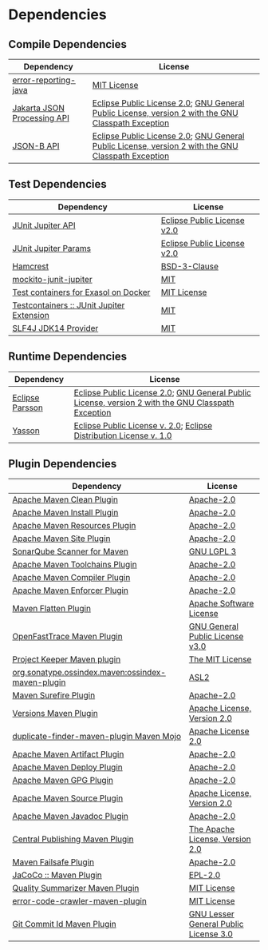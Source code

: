 <!-- @formatter:off -->
# Dependencies

## Compile Dependencies

| Dependency                       | License                                                                                                      |
| -------------------------------- | ------------------------------------------------------------------------------------------------------------ |
| [error-reporting-java][0]        | [MIT License][1]                                                                                             |
| [Jakarta JSON Processing API][2] | [Eclipse Public License 2.0][3]; [GNU General Public License, version 2 with the GNU Classpath Exception][4] |
| [JSON-B API][5]                  | [Eclipse Public License 2.0][3]; [GNU General Public License, version 2 with the GNU Classpath Exception][4] |

## Test Dependencies

| Dependency                                      | License                          |
| ----------------------------------------------- | -------------------------------- |
| [JUnit Jupiter API][6]                          | [Eclipse Public License v2.0][7] |
| [JUnit Jupiter Params][6]                       | [Eclipse Public License v2.0][7] |
| [Hamcrest][8]                                   | [BSD-3-Clause][9]                |
| [mockito-junit-jupiter][10]                     | [MIT][11]                        |
| [Test containers for Exasol on Docker][12]      | [MIT License][13]                |
| [Testcontainers :: JUnit Jupiter Extension][14] | [MIT][15]                        |
| [SLF4J JDK14 Provider][16]                      | [MIT][17]                        |

## Runtime Dependencies

| Dependency            | License                                                                                                      |
| --------------------- | ------------------------------------------------------------------------------------------------------------ |
| [Eclipse Parsson][18] | [Eclipse Public License 2.0][3]; [GNU General Public License, version 2 with the GNU Classpath Exception][4] |
| [Yasson][19]          | [Eclipse Public License v. 2.0][20]; [Eclipse Distribution License v. 1.0][21]                               |

## Plugin Dependencies

| Dependency                                              | License                                     |
| ------------------------------------------------------- | ------------------------------------------- |
| [Apache Maven Clean Plugin][22]                         | [Apache-2.0][23]                            |
| [Apache Maven Install Plugin][24]                       | [Apache-2.0][23]                            |
| [Apache Maven Resources Plugin][25]                     | [Apache-2.0][23]                            |
| [Apache Maven Site Plugin][26]                          | [Apache-2.0][23]                            |
| [SonarQube Scanner for Maven][27]                       | [GNU LGPL 3][28]                            |
| [Apache Maven Toolchains Plugin][29]                    | [Apache-2.0][23]                            |
| [Apache Maven Compiler Plugin][30]                      | [Apache-2.0][23]                            |
| [Apache Maven Enforcer Plugin][31]                      | [Apache-2.0][23]                            |
| [Maven Flatten Plugin][32]                              | [Apache Software License][23]               |
| [OpenFastTrace Maven Plugin][33]                        | [GNU General Public License v3.0][34]       |
| [Project Keeper Maven plugin][35]                       | [The MIT License][36]                       |
| [org.sonatype.ossindex.maven:ossindex-maven-plugin][37] | [ASL2][38]                                  |
| [Maven Surefire Plugin][39]                             | [Apache-2.0][23]                            |
| [Versions Maven Plugin][40]                             | [Apache License, Version 2.0][23]           |
| [duplicate-finder-maven-plugin Maven Mojo][41]          | [Apache License 2.0][42]                    |
| [Apache Maven Artifact Plugin][43]                      | [Apache-2.0][23]                            |
| [Apache Maven Deploy Plugin][44]                        | [Apache-2.0][23]                            |
| [Apache Maven GPG Plugin][45]                           | [Apache-2.0][23]                            |
| [Apache Maven Source Plugin][46]                        | [Apache License, Version 2.0][23]           |
| [Apache Maven Javadoc Plugin][47]                       | [Apache-2.0][23]                            |
| [Central Publishing Maven Plugin][48]                   | [The Apache License, Version 2.0][23]       |
| [Maven Failsafe Plugin][49]                             | [Apache-2.0][23]                            |
| [JaCoCo :: Maven Plugin][50]                            | [EPL-2.0][51]                               |
| [Quality Summarizer Maven Plugin][52]                   | [MIT License][53]                           |
| [error-code-crawler-maven-plugin][54]                   | [MIT License][55]                           |
| [Git Commit Id Maven Plugin][56]                        | [GNU Lesser General Public License 3.0][57] |

[0]: https://github.com/exasol/error-reporting-java/
[1]: https://github.com/exasol/error-reporting-java/blob/main/LICENSE
[2]: https://github.com/eclipse-ee4j/jsonp
[3]: https://projects.eclipse.org/license/epl-2.0
[4]: https://projects.eclipse.org/license/secondary-gpl-2.0-cp
[5]: https://jakartaee.github.io/jsonb-api
[6]: https://junit.org/
[7]: https://www.eclipse.org/legal/epl-v20.html
[8]: http://hamcrest.org/JavaHamcrest/
[9]: https://raw.githubusercontent.com/hamcrest/JavaHamcrest/master/LICENSE
[10]: https://github.com/mockito/mockito
[11]: https://opensource.org/licenses/MIT
[12]: https://github.com/exasol/exasol-testcontainers/
[13]: https://github.com/exasol/exasol-testcontainers/blob/main/LICENSE
[14]: https://java.testcontainers.org
[15]: http://opensource.org/licenses/MIT
[16]: http://www.slf4j.org
[17]: https://opensource.org/license/mit
[18]: https://github.com/eclipse-ee4j/parsson
[19]: https://projects.eclipse.org/projects/ee4j.yasson
[20]: http://www.eclipse.org/legal/epl-v20.html
[21]: http://www.eclipse.org/org/documents/edl-v10.php
[22]: https://maven.apache.org/plugins/maven-clean-plugin/
[23]: https://www.apache.org/licenses/LICENSE-2.0.txt
[24]: https://maven.apache.org/plugins/maven-install-plugin/
[25]: https://maven.apache.org/plugins/maven-resources-plugin/
[26]: https://maven.apache.org/plugins/maven-site-plugin/
[27]: http://docs.sonarqube.org/display/PLUG/Plugin+Library/sonar-scanner-maven/sonar-maven-plugin
[28]: http://www.gnu.org/licenses/lgpl.txt
[29]: https://maven.apache.org/plugins/maven-toolchains-plugin/
[30]: https://maven.apache.org/plugins/maven-compiler-plugin/
[31]: https://maven.apache.org/enforcer/maven-enforcer-plugin/
[32]: https://www.mojohaus.org/flatten-maven-plugin/
[33]: https://github.com/itsallcode/openfasttrace-maven-plugin
[34]: https://www.gnu.org/licenses/gpl-3.0.html
[35]: https://github.com/exasol/project-keeper/
[36]: https://github.com/exasol/project-keeper/blob/main/LICENSE
[37]: https://sonatype.github.io/ossindex-maven/maven-plugin/
[38]: http://www.apache.org/licenses/LICENSE-2.0.txt
[39]: https://maven.apache.org/surefire/maven-surefire-plugin/
[40]: https://www.mojohaus.org/versions/versions-maven-plugin/
[41]: https://basepom.github.io/duplicate-finder-maven-plugin
[42]: http://www.apache.org/licenses/LICENSE-2.0.html
[43]: https://maven.apache.org/plugins/maven-artifact-plugin/
[44]: https://maven.apache.org/plugins/maven-deploy-plugin/
[45]: https://maven.apache.org/plugins/maven-gpg-plugin/
[46]: https://maven.apache.org/plugins/maven-source-plugin/
[47]: https://maven.apache.org/plugins/maven-javadoc-plugin/
[48]: https://central.sonatype.org
[49]: https://maven.apache.org/surefire/maven-failsafe-plugin/
[50]: https://www.jacoco.org/jacoco/trunk/doc/maven.html
[51]: https://www.eclipse.org/legal/epl-2.0/
[52]: https://github.com/exasol/quality-summarizer-maven-plugin/
[53]: https://github.com/exasol/quality-summarizer-maven-plugin/blob/main/LICENSE
[54]: https://github.com/exasol/error-code-crawler-maven-plugin/
[55]: https://github.com/exasol/error-code-crawler-maven-plugin/blob/main/LICENSE
[56]: https://github.com/git-commit-id/git-commit-id-maven-plugin
[57]: http://www.gnu.org/licenses/lgpl-3.0.txt
